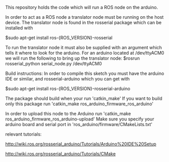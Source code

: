 This repository holds the code which will run a ROS node on the arduino.

In order to act as a ROS node a translator node must be running on the host device. 
The translator node is found in the rosserial package which can be installed with

 $sudo apt-get install ros-{ROS_VERSION}-rosserial 

To run the translator node it must also be supplied with an argument which tells it where to look for the arduino.
For an arduino located at /dev/ttyACM0 we will run the following to bring up the 
translator node:
 $rosrun rosserial_python serial_node.py /dev/ttyACM0

Build instructions:
In order to compile this sketch you must have the arduino IDE or similar, and rosserial-arduino which you can get with

 $sudo apt-get install ros-{ROS_VERSION}-rosserial-arduino 

The package should build when your run 'catkin_make'
If you want to build only this package run 'catkin_make ros_arduino_firmware_ros_arduino'

In order to upload this node to the Arduino run 'catkin_make ros_arduino_firmware_ros_arduino-upload'
Make sure you specify your arduino board and serial port in 'ros_arduino/firmware/CMakeLists.txt'


relevant tutorials: 

http://wiki.ros.org/rosserial_arduino/Tutorials/Arduino%20IDE%20Setup

http://wiki.ros.org/rosserial_arduino/Tutorials/CMake
